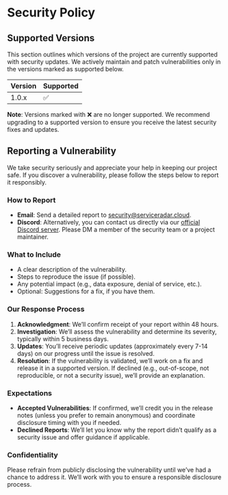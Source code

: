 # Security Policy

## Supported Versions

This section outlines which versions of the project are currently supported with security updates. We actively maintain and patch vulnerabilities only in the versions marked as supported below.

| Version | Supported          |
|---------|--------------------|
| 1.0.x   | :white_check_mark: |

**Note**: Versions marked with :x: are no longer supported. We recommend upgrading to a supported version to ensure you receive the latest security fixes and updates.

## Reporting a Vulnerability

We take security seriously and appreciate your help in keeping our project safe. If you discover a vulnerability, please follow the steps below to report it responsibly.

### How to Report
- **Email**: Send a detailed report to [security@serviceradar.cloud](mailto:security@serviceradar.cloud).  
- **Discord**: Alternatively, you can contact us directly via our [official Discord server](https://discord.gg/dq6qRcmN). Please DM a member of the security team or a project maintainer.

### What to Include
- A clear description of the vulnerability.
- Steps to reproduce the issue (if possible).
- Any potential impact (e.g., data exposure, denial of service, etc.).
- Optional: Suggestions for a fix, if you have them.

### Our Response Process
1. **Acknowledgment**: We’ll confirm receipt of your report within 48 hours.
2. **Investigation**: We’ll assess the vulnerability and determine its severity, typically within 5 business days.
3. **Updates**: You’ll receive periodic updates (approximately every 7-14 days) on our progress until the issue is resolved.
4. **Resolution**: If the vulnerability is validated, we’ll work on a fix and release it in a supported version. If declined (e.g., out-of-scope, not reproducible, or not a security issue), we’ll provide an explanation.

### Expectations
- **Accepted Vulnerabilities**: If confirmed, we’ll credit you in the release notes (unless you prefer to remain anonymous) and coordinate disclosure timing with you if needed.
- **Declined Reports**: We’ll let you know why the report didn’t qualify as a security issue and offer guidance if applicable.

### Confidentiality
Please refrain from publicly disclosing the vulnerability until we’ve had a chance to address it. We’ll work with you to ensure a responsible disclosure process.
